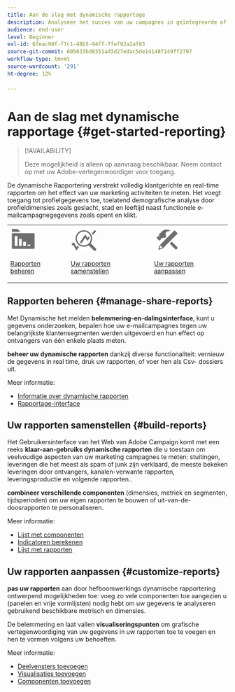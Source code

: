 ```yaml
---
title: Aan de slag met dynamische rapportage
description: Analyseer het succes van uw campagnes in geïntegreerde of aangepaste dynamische rapporten.
audience: end-user
level: Beginner
exl-id: 6feac90f-f7c1-48b5-94ff-7fef92a2af83
source-git-commit: 605633bd8351ad3d27edac5de14148f149ff2797
workflow-type: tm+mt
source-wordcount: '291'
ht-degree: 12%

---
```


# Aan de slag met dynamische rapportage {#get-started-reporting}

>[!AVAILABILITY]
>
>Deze mogelijkheid is alleen op aanvraag beschikbaar. Neem contact op met uw Adobe-vertegenwoordiger voor toegang.

De dynamische Rapportering verstrekt volledig klantgerichte en real-time rapporten om het effect van uw marketing activiteiten te meten. Het voegt toegang tot profielgegevens toe, toelatend demografische analyse door profieldimensies zoals geslacht, stad en leeftijd naast functionele e-mailcampagnegegevens zoals opent en klikt.

<table>
<tr>
<td><img src="assets/do-not-localize/icon_manage.svg" width="60px"><p><a href="#manage-share-reports">Rapporten beheren</a></p></td><td><img src="assets/do-not-localize/icon_build.svg" width="60px"><p><a href="#build-reports">Uw rapporten samenstellen</a></p></td><td><img src="assets/do-not-localize/icon_customize.svg" width="60px"><p><a href="#customize-reports">Uw rapporten aanpassen</a></p></td></tr>
</table>

## Rapporten beheren {#manage-share-reports}

Met Dynamische het melden **belemmering-en-dalingsinterface**, kunt u gegevens onderzoeken, bepalen hoe uw e-mailcampagnes tegen uw belangrijkste klantensegmenten werden uitgevoerd en hun effect op ontvangers van één enkele plaats meten.

**beheer uw dynamische rapporten** dankzij diverse functionaliteit: vernieuw de gegevens in real time, druk uw rapporten, of voer hen als Csv- dossiers uit.

Meer informatie:

* [Informatie over dynamische rapporten](about-dynamic-reports.md)
* [Rapportage-interface](reporting-interface.md)

## Uw rapporten samenstellen {#build-reports}

Het Gebruikersinterface van het Web van Adobe Campaign komt met een reeks **klaar-aan-gebruiks dynamische rapporten** die u toestaan om veelvoudige aspecten van uw marketing campagnes te meten: stuitingen, leveringen die het meest als spam of junk zijn verklaard, de meeste bekeken leveringen door ontvangers, kanalen-verwante rapporten, leveringsproductie en volgende rapporten..

**combineer verschillende componenten** (dimensies, metriek en segmenten, tijdsperioden) om uw eigen rapporten te bouwen of uit-van-de-doosrapporten te personaliseren.

Meer informatie:

* [Lijst met componenten](list-of-components.md)
* [Indicatoren berekenen](indicator-calculation.md)
* [Lijst met rapporten](defining-the-report-period.md)

## Uw rapporten aanpassen {#customize-reports}

**pas uw rapporten** aan door hefboomwerkings dynamische rapportering ontwerpend mogelijkheden toe: voeg zo vele componenten toe aangezien u (panelen en vrije vormlijsten) nodig hebt om uw gegevens te analyseren gebruikend beschikbare metrisch en dimensies.

De belemmering en laat vallen **visualiseringspunten** om grafische vertegenwoordiging van uw gegevens in uw rapporten toe te voegen en hen te vormen volgens uw behoeften.

Meer informatie:

* [Deelvensters toevoegen](adding-panels.md)
* [Visualisaties toevoegen](adding-visualizations.md)
* [Componenten toevoegen](adding-components.md)
